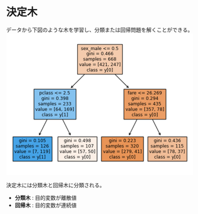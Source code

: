 # 決定木
データから下図のような木を学習し、分類または回帰問題を解くことができる。
![決定木の例](./images/tree.png) 

決定木には分類木と回帰木に分類される。
- **分類木** : 目的変数が離散値
- **回帰木** : 目的変数が連続値